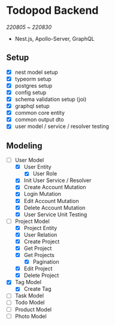 # Todopod Backend

_220805_ ~ _220830_

- Nest.js, Apollo-Server, GraphQL

## Setup

- [x] nest model setup
- [x] typeorm setup
- [x] postgres setup
- [x] config setup
- [x] schema validation setup (joi)
- [x] graphql setup
- [x] common core entity
- [x] common output dto
- [x] user model / service / resolver testing

## Modeling

- [ ] User Model
  - [x] User Entity
    - [x] User Role
  - [x] Init User Service / Resolver
  - [x] Create Account Mutation
  - [x] Login Mutation
  - [x] Edit Account Mutation
  - [x] Delete Account Mutation
  - [x] User Service Unit Testing
- [ ] Project Model
  - [x] Project Entity
  - [x] User Relation
  - [x] Create Project
  - [x] Get Project
  - [x] Get Projects
    - [x] Pagination
  - [x] Edit Project
  - [x] Delete Project
- [x] Tag Model
  - [x] Create Tag
- [ ] Task Model
- [ ] Todo Model
- [ ] Product Model
- [ ] Photo Model
